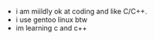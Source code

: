 - i am miildly ok at coding and like C/C++.
- i use gentoo linux btw
- im learning c and c++ 

<!---
lovemearowlet/lovemearowlet is a ✨ special ✨ repository because its `README.md` (this file) appears on your GitHub profile.
You can click the Preview link to take a look at your changes.
--->
